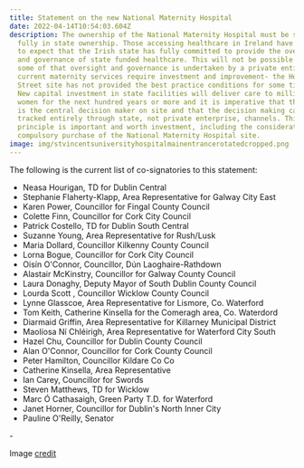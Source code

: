```yaml
---
title: Statement on the new National Maternity Hospital
date: 2022-04-14T10:54:03.604Z
description: The ownership of the National Maternity Hospital must be secure and
  fully in state ownership. Those accessing healthcare in Ireland have the right
  to expect that the Irish state has fully committed to provide the oversight
  and governance of state funded healthcare. This will not be possible where
  some of that oversight and governance is undertaken by a private entity. The
  current maternity services require investment and improvement- the Holles
  Street site has not provided the best practice conditions for some time now.
  New capital investment in state facilities will deliver care to millions of
  women for the next hundred years or more and it is imperative that the state
  is the central decision maker on site and that the decision making can be
  tracked entirely through state, not private enterprise, channels. This
  principle is important and worth investment, including the consideration of a
  compulsory purchase of the National Maternity Hospital site.
image: img/stvincentsuniversityhospitalmainentrancerotatedcropped.png
---
```

The following is the current list of co-signatories to this statement:

* Neasa Hourigan, TD for Dublin Central
* Stephanie Flaherty-Klapp, Area Representative for Galway City East
* Karen Power, Councillor for Fingal County Council
* Colette Finn, Councillor for Cork City Council
* Patrick Costello, TD for Dublin South Central
* Suzanne Young, Area Representative for Rush/Lusk 
* Maria Dollard, Councillor Kilkenny County Council
* Lorna Bogue, Councillor for Cork City Council
* Oisín O'Connor, Councillor, Dún Laoghaire-Rathdown
* Alastair McKinstry, Councillor for Galway County Council
* Laura Donaghy, Deputy Mayor of South Dublin County Council
* Lourda Scott , Councillor Wicklow County Council 
* Lynne Glasscoe, Area Representative for Lismore, Co. Waterford 
* Tom Keith, Catherine Kinsella for the Comeragh area, Co. Waterdord
* Diarmaid Griffin, Area Representative for Killarney Municipal District
* Maolíosa Ní Chléirigh, Area Representative for Waterford City South
* Hazel Chu, Councillor for Dublin County Council
* Alan O'Connor, Councillor for Cork County Council
* Peter Hamilton, Councillor Kildare Co Co
* Catherine Kinsella, Area Representative
* Ian Carey, Councillor for Swords
* Steven Matthews, TD for Wicklow
* Marc Ó Cathasaigh, Green Party T.D. for Waterford
* Janet Horner, Councillor for Dublin's North Inner City 
* Pauline O'Reilly, Senator 



\-

Image [credit](https://commons.wikimedia.org/wiki/File:StVincentsUniversityHospitalMainEntranceRotatedCropped.png)